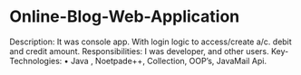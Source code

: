 # Online-Blog-Web-Application
Description:  It was console app. With login logic to access/create a/c. debit and credit amount.  Responsibilities: I was developer, and other users.  Key-Technologies:  • Java , Noetpade++, Collection, OOP’s, JavaMail Api. 
